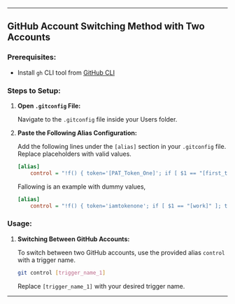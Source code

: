 
---

## GitHub Account Switching Method with Two Accounts

### Prerequisites:
- Install `gh` CLI tool from [GitHub CLI](https://cli.github.com/)

### Steps to Setup:

1. **Open `.gitconfig` File:**

   Navigate to the `.gitconfig` file inside your Users folder.

2. **Paste the Following Alias Configuration:**

   Add the following lines under the `[alias]` section in your `.gitconfig` file. Replace placeholders with valid values.

   ```ini
   [alias]
       control = "!f() { token='[PAT_Token_One]'; if [ $1 == "[first_trigger_name]" ]; then token='[PAT_Token_One]'; fi; echo $token | gh auth login --with-token; gh auth setup-git; }; f"
   ```
   Fallowing is an example with dummy values,
    ```ini
    [alias]
        control = "!f() { token='iamtokenone'; if [ $1 == "[work]" ]; then token='iamtokentwo'; fi; echo $token | gh auth login --with-token; gh auth setup-git; }; f"
    ```

### Usage:

1. **Switching Between GitHub Accounts:**

   To switch between two GitHub accounts, use the provided alias `control` with a trigger name.

   ```bash
   git control [trigger_name_1]
   ```

   Replace `[trigger_name_1]` with your desired trigger name.

---
